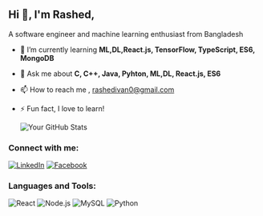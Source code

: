 ## Hi 👋, I'm Rashed,

A  software engineer and machine learning enthusiast from Bangladesh

- 🌱 I’m currently learning **ML,DL,React.js, TensorFlow, TypeScript, ES6, MongoDB**
- 💬 Ask me about **C, C++, Java, Pyhton, ML,DL, React.js, ES6**
- 📫 How to reach me , rashedivan0@gmail.com
- ⚡ Fun fact, I love to learn!

  ![Your GitHub Stats](https://github-readme-stats.vercel.app/api?username=RashedIvan&show_icons=true&theme=dark)

### Connect with me:
[![LinkedIn](https://img.shields.io/badge/-LinkedIn-blue?style=flat&logo=LinkedIn)](https://www.linkedin.com/in/rashedul-islam-4a52b71b0/)
[![Facebook](https://img.shields.io/badge/-Facebook-blue?style=flat&logo=Facebook)](https://www.facebook.com/TheDeveloperRashed)

### Languages and Tools:
![React](https://img.shields.io/badge/-React-black?style=flat&logo=react)
![Node.js](https://img.shields.io/badge/-Node.js-green?style=flat&logo=node.js)
![MySQL](https://img.shields.io/badge/-MySQL-blue?style=flat&logo=mysql)
![Python](https://img.shields.io/badge/-Python-yellow?style=flat&logo=python)

